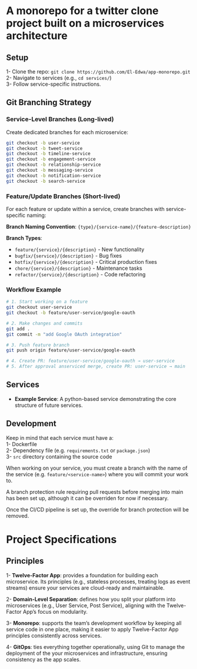 # A monorepo for a twitter clone project built on a microservices architecture

## Setup
1- Clone the repo: `git clone https://github.com/El-Edwa/app-monorepo.git`\
2- Navigate to services (e.g., `cd services/`)\
3- Follow service-specific instructions.


## Git Branching Strategy

### Service-Level Branches (Long-lived)

Create dedicated branches for each microservice:

```bash
git checkout -b user-service
git checkout -b tweet-service
git checkout -b timeline-service
git checkout -b engagement-service
git checkout -b relationship-service
git checkout -b messaging-service
git checkout -b notification-service
git checkout -b search-service
```

### Feature/Update Branches (Short-lived)

For each feature or update within a service, create branches with service-specific naming:

**Branch Naming Convention**: `{type}/{service-name}/{feature-description}`

**Branch Types**:

- `feature/{service}/{description}` - New functionality
- `bugfix/{service}/{description}` - Bug fixes
- `hotfix/{service}/{description}` - Critical production fixes
- `chore/{service}/{description}` - Maintenance tasks
- `refactor/{service}/{description}` - Code refactoring


### Workflow Example

```bash
# 1. Start working on a feature
git checkout user-service
git checkout -b feature/user-service/google-oauth

# 2. Make changes and commits
git add .
git commit -m "add Google OAuth integration"

# 3. Push feature branch
git push origin feature/user-service/google-oauth

# 4. Create PR: feature/user-service/google-oauth → user-service
# 5. After approval anserviced merge, create PR: user-service → main
```

## Services
- **Example Service**: A python-based service demonstrating the core structure of future services.

## Development
Keep in mind that each service must have a:\
1- Dockerfile\
2- Dependency file (e.g. `requirements.txt` or `package.json`)\
3- `src` directory containing the source code

When working on your service, you must create a branch with the name of the service (e.g. `feature/<service-name>`) where you will commit your work to.

A branch protection rule requiring pull requests before merging into main has been set up, although it can be overriden for now if necessary.

Once the CI/CD pipeline is set up, the override for branch protection will be removed.

# Project Specifications

## Principles
1- **Twelve-Factor App**: provides a foundation for building each microservice. Its principles (e.g., stateless processes, treating logs as event streams) ensure your services are cloud-ready and maintainable.

2- **Domain-Level Separation**: defines how you split your platform into microservices (e.g., User Service, Post Service), aligning with the Twelve-Factor App’s focus on modularity.

3- **Monorepo**: supports the team’s development workflow by keeping all service code in one place, making it easier to apply Twelve-Factor App principles consistently across services.

4- **GitOps**: ties everything together operationally, using Git to manage the deployment of the your microservices and infrastructure, ensuring consistency as the app scales.

